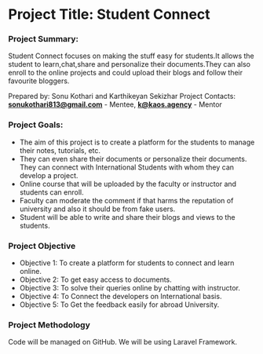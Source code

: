 # Project Title: Student Connect

### Project Summary:
Student Connect focuses on making the stuff easy for students.It allows the student to learn,chat,share and personalize their documents.They can also enroll to the online projects and could upload their blogs and follow their favourite bloggers.

Prepared by: Sonu Kothari and Karthikeyan Sekizhar
Project Contacts: **sonukothari813@gmail.com** - Mentee, **k@kaos.agency** - Mentor

### Project Goals:
* The aim of this project is to create a platform for the students to manage their notes, tutorials, etc.
* They can even share their documents or personalize their documents. They  can connect with International Students with whom they can develop a project.
* Online course that will be uploaded by the faculty or instructor and students can enroll.
* Faculty can moderate the comment if that harms the reputation of university and also it should be from fake users.
* Student will be able to write and share their blogs and views to the students.

### Project Objective

* Objective 1: To create a platform for students to connect and learn online.
* Objective 2: To get easy access to documents.
* Objective 3: To solve their queries online by chatting with instructor.
* Objective 4: To Connect the developers on International basis.
* Objective 5: To Get the feedback easily for abroad University.

### Project Methodology

Code will be managed on GitHub. We will be using Laravel Framework.